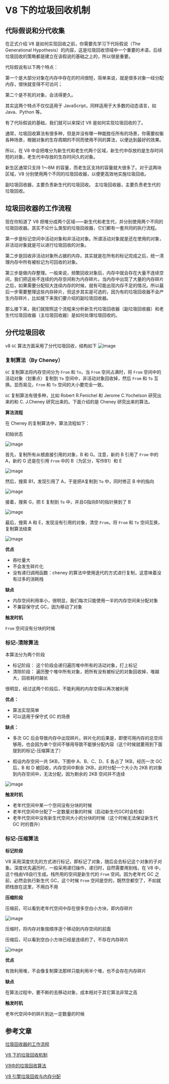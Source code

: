 # V8 下的垃圾回收机制

## 代际假说和分代收集

在正式介绍 V8 是如何实现回收之前，你需要先学习下代际假说（The Generational Hypothesis）的内容，这是垃圾回收领域中一个重要的术语，后续垃圾回收的策略都是建立在该假说的基础之上的，所以很是重要。

代际假说有以下两个特点：

第一个是大部分对象在内存中存在的时间很短，简单来说，就是很多对象一经分配内存，很快就变得不可访问；

第二个是不死的对象，会活得更久。

其实这两个特点不仅仅适用于 JavaScript，同样适用于大多数的动态语言，如 Java、Python 等。

有了代际假说的基础，我们就可以来探讨 V8 是如何实现垃圾回收的了。

通常，垃圾回收算法有很多种，但是并没有哪一种能胜任所有的场景，你需要权衡各种场景，根据对象的生存周期的不同而使用不同的算法，以便达到最好的效果。

所以，在 V8 中会把堆分为新生代和老生代两个区域，新生代中存放的是生存时间短的对象，老生代中存放的生存时间久的对象。

新生区通常只支持 1～8M 的容量，而老生区支持的容量就大很多了。对于这两块区域，V8 分别使用两个不同的垃圾回收器，以便更高效地实施垃圾回收。

副垃圾回收器，主要负责新生代的垃圾回收。
主垃圾回收器，主要负责老生代的垃圾回收。

## 垃圾回收器的工作流程

现在你知道了 V8 把堆分成两个区域——新生代和老生代，并分别使用两个不同的垃圾回收器。其实不论什么类型的垃圾回收器，它们都有一套共同的执行流程。

第一步是标记空间中活动对象和非活动对象。所谓活动对象就是还在使用的对象，非活动对象就是可以进行垃圾回收的对象。

第二步是回收非活动对象所占据的内存。其实就是在所有的标记完成之后，统一清理内存中所有被标记为可回收的对象。

第三步是做内存整理。一般来说，频繁回收对象后，内存中就会存在大量不连续空间，我们把这些不连续的内存空间称为内存碎片。当内存中出现了大量的内存碎片之后，如果需要分配较大连续内存的时候，就有可能出现内存不足的情况。所以最后一步需要整理这些内存碎片，但这步其实是可选的，因为有的垃圾回收器不会产生内存碎片，比如接下来我们要介绍的副垃圾回收器。

那么接下来，我们就按照这个流程来分析新生代垃圾回收器（副垃圾回收器）和老生代垃圾回收器（主垃圾回收器）是如何处理垃圾回收的。

## 分代垃圾回收

v8 `GC` 算法方面采用了分代垃圾回收，结构如下
![image](https://user-images.githubusercontent.com/8407978/160434389-736bb0ed-a71a-4178-8b09-c4b4a8094f18.png)

### 复制算法（By Cheney）

`GC` 复制算法将内存空间分为 `From` 和 `To`，当 `From` 空间占满时，将 `From` 空间中的活动对象（划重点）复制到 `To` 空间中，非活动对象回收掉，然后 `From` 和 `To` 互换。显而易见，`From` 和 `To` 空间的大小要完全一致。

`GC` 复制算法有很多种，比如 Robert R.Fenichel 和 Jerome C.Yochelson 研究出来的和 C. J.Cheney 研究出来的。下面介绍的是 Cheney 研究出来的算法。

**算法流程**

在 Cheney 的复制算法中，算法流程如下：

初始状态

![image](https://user-images.githubusercontent.com/8407978/160434803-481aea4a-8c56-4f24-9fc1-bd582a58b42b.png)

首先，复制所有从根直接引用的对象，B 和 G。注意，新的 B 引用了 `From` 中的 A，新的 G 还是在引用 `From` 中的 B（为区分，写作B1）和 E

![image](https://user-images.githubusercontent.com/8407978/160434851-e99819a2-a560-435d-8318-f69311262a30.png)

然后，搜索 B1，发现引用了 A，于是把A复制到 `To` 中，同时修正 B 中的指向

![image](https://user-images.githubusercontent.com/8407978/160434896-d8fb6d1d-722b-4dac-a5af-5dbc9351cf8e.png)

接着，搜索 G，把 E 复制到 `To` 中，并且G指向B1的指针换到了 B

![image](https://user-images.githubusercontent.com/8407978/160434915-fd8a8df7-4ced-4840-bc11-ad03cfe74e19.png)

最后，搜索 A 和 E，发现没有引用的对象，清空 `From`，将 `From` 和 `To` 空间互换，复制算法结束

![image](https://user-images.githubusercontent.com/8407978/160434956-5806b4e2-f562-4858-8939-86369132dd21.png)

**优点**

- 吞吐量大
- 不会发生碎片化
- 没有递归调用函数：cheney 的算法中使用迭代的方式进行复制，这意味着没有过多的消耗栈

**缺点**

- 内存空间利用率小，很明显，我们每次只能使用一半的内存空间来分配对象
- 不兼容保守式 GC，因为移动了对象

**触发时机**

`From` 空间没有分块的时候


### 标记-清除算法

本算法分为两个阶段

- 标记阶段： 这个阶段会递归遍历堆中所有的活动对象，打上标记
- 清除阶段： 遍历整个堆中所有对象，把所有没有被标记的对象回收掉，堆越大，回收耗时越长

很明显，经过这两个阶段后，不能利用的内存空得以再次被利用

**优点：**

- 算法实现简单
- 可以适用于保守式 GC 的场景

**缺点：**

- 多次 GC 后会导致内存中出现碎片。碎片化的后果是，即使可用内存的总空间够用，也会因为单个空间不够用导致不能够分配内容（这个时候就要用到下面提到的标记-压缩算法了）

- 假设内存空间一共 5KB，下图中 A、B、C、D、E 各占了 1KB，经历一次 GC 后，B 和 D 被回收，内存空间中剩余 2KB，此时分配一个大小为 2KB 的对象到内存空间中，无法分配，因为剩余的 2KB 空间并不连续

![image](https://user-images.githubusercontent.com/8407978/160435948-1222924f-1a8b-4fd9-9cae-5b4b1fb07c7c.png)

**触发时机**

- 老年代空间中某一个空间没有分块的时候
- 老年代空间中分配了一定数量对象的时候（启动新生代GC时会检查）
- 老年代空间中没有新生代空间大小的分块的时候（这个时候无法保证新生代 GC 时的晋升）

### 标记-压缩算法

**标记阶段**

V8 采用深度优先的方式进行标记，即标记了对象，随后会去标记这个对象的子对象。深度优先遍历时，一般采用递归操作，递归时，自然需要用到栈，在 V8 中，这个栈由V8自行生成。栈所用的空间是新生代的 `From` 空间。因为老年代 GC 之前，必然会执行新生代 GC，这个时候 `From` 空间是空的，既然空都空了，不如就把栈放在这里，不用白不用

**压缩阶段**

压缩前，可以看到老年代空间中存在很多空白小方块，即内存碎片

![image](https://user-images.githubusercontent.com/8407978/160436264-fcf23d15-2336-42a9-9a1c-b9f3a95ee773.png)

压缩时，将内存对象按顺序逐个移动到内存空间的前面

压缩后，可以看到空白小方块已经是连续的了，不存在内存碎片

![image](https://user-images.githubusercontent.com/8407978/160436354-bd34dbe6-4b9e-44bb-b427-71deccf06935.png)

**优点**

有效利用堆，不会像复制算法那样只能利用半个堆，也不会存在内存碎片

**缺点**

在算法过程中，要不断的去移动对象，成本相对于其它算法非常之高

**触发时机**

老年代空间中的碎片到达一定数量的时候


## 参考文章

[垃圾回收器的工作流程](https://blog.poetries.top/browser-working-principle/guide/part3/lesson13.html#%E4%BB%A3%E9%99%85%E5%81%87%E8%AF%B4%E5%92%8C%E5%88%86%E4%BB%A3%E6%94%B6%E9%9B%86)

[V8 下的垃圾回收机制](https://yuchengkai.cn/docs/frontend/#v8-%E4%B8%8B%E7%9A%84%E5%9E%83%E5%9C%BE%E5%9B%9E%E6%94%B6%E6%9C%BA%E5%88%B6)

[V8中的垃圾回收算法](https://juejin.cn/post/6931014930019827725)

[V8 引擎垃圾回收与内存分配](https://juejin.cn/post/6909239354418266119)

